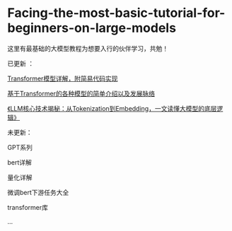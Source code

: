 # Facing-the-most-basic-tutorial-for-beginners-on-large-models
这里有最基础的大模型教程为想要入行的伙伴学习，共勉！

已更新 ： 

[Transformer模型详解，附简易代码实现](https://github.com/KangkangLoveNLP/Facing-the-most-basic-tutorial-for-beginners-on-large-models/blob/main/Transformer/readme.md)

[基于Transformer的各种模型的简单介绍以及发展脉络](https://github.com/KangkangLoveNLP/Facing-the-most-basic-tutorial-for-beginners-on-large-models/blob/main/%E5%9F%BA%E4%BA%8ETransformer%E7%9A%84%E5%90%84%E7%A7%8D%E6%A8%A1%E5%9E%8B%E6%9E%B6%E6%9E%84%E7%9A%84%E5%8F%98%E5%8C%96/readme.md)

[《LLM核心技术揭秘：从Tokenization到Embedding，一文读懂大模型的底层逻辑》](https://github.com/KangkangLoveNLP/Facing-the-most-basic-tutorial-for-beginners-on-large-models/tree/main/LLM%E5%9F%BA%E7%A1%80%E7%9F%A5%E8%AF%86)

未更新：

GPT系列

bert详解

量化详解

微调bert下游任务大全

transformer库

...
